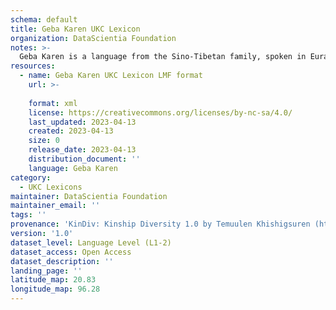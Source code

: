 ```yaml
---
schema: default
title: Geba Karen UKC Lexicon
organization: DataScientia Foundation
notes: >-
  Geba Karen is a language from the Sino-Tibetan family, spoken in Eurasia. The UKC Lexicon of Geba Karen is represented as a lexico-semantic network. It consists of words, word senses, synsets, as well as sense-level and synset-level relationships.
resources:
  - name: Geba Karen UKC Lexicon LMF format
    url: >-
      
    format: xml
    license: https://creativecommons.org/licenses/by-nc-sa/4.0/
    last_updated: 2023-04-13
    created: 2023-04-13
    size: 0
    release_date: 2023-04-13
    distribution_document: ''
    language: Geba Karen
category:
  - UKC Lexicons
maintainer: DataScientia Foundation
maintainer_email: ''
tags: ''
provenance: 'KinDiv: Kinship Diversity 1.0 by Temuulen Khishigsuren (http://ukc.disi.unitn.it/index.php/kinship/); Princeton WordNet 2.1 by Princeton University (https://wordnet.princeton.edu)'
version: '1.0'
dataset_level: Language Level (L1-2)
dataset_access: Open Access
dataset_description: ''
landing_page: ''
latitude_map: 20.83
longitude_map: 96.28
---
```


